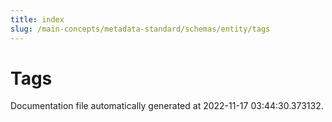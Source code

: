 ```yaml
---
title: index
slug: /main-concepts/metadata-standard/schemas/entity/tags
---
```


# Tags

Documentation file automatically generated at 2022-11-17 03:44:30.373132.
